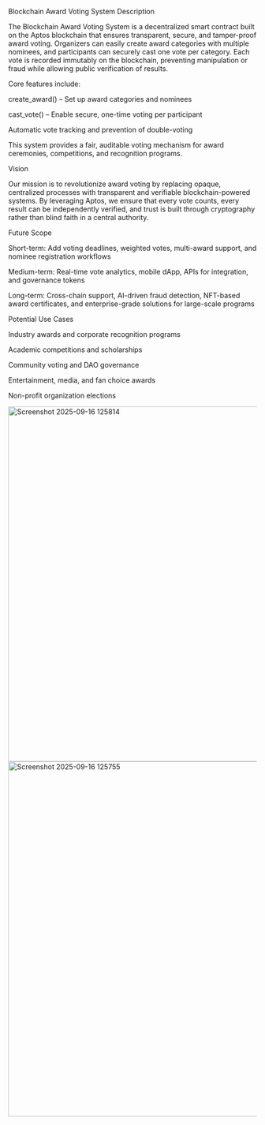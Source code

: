 Blockchain Award Voting System
Description

The Blockchain Award Voting System is a decentralized smart contract built on the Aptos blockchain that ensures transparent, secure, and tamper-proof award voting.
Organizers can easily create award categories with multiple nominees, and participants can securely cast one vote per category. Each vote is recorded immutably on the blockchain, preventing manipulation or fraud while allowing public verification of results.

Core features include:

create_award() – Set up award categories and nominees

cast_vote() – Enable secure, one-time voting per participant

Automatic vote tracking and prevention of double-voting

This system provides a fair, auditable voting mechanism for award ceremonies, competitions, and recognition programs.

Vision

Our mission is to revolutionize award voting by replacing opaque, centralized processes with transparent and verifiable blockchain-powered systems. By leveraging Aptos, we ensure that every vote counts, every result can be independently verified, and trust is built through cryptography rather than blind faith in a central authority.

Future Scope

Short-term: Add voting deadlines, weighted votes, multi-award support, and nominee registration workflows

Medium-term: Real-time vote analytics, mobile dApp, APIs for integration, and governance tokens

Long-term: Cross-chain support, AI-driven fraud detection, NFT-based award certificates, and enterprise-grade solutions for large-scale programs

Potential Use Cases

Industry awards and corporate recognition programs

Academic competitions and scholarships

Community voting and DAO governance

Entertainment, media, and fan choice awards

Non-profit organization elections


<img width="1366" height="720" alt="Screenshot 2025-09-16 125814" src="https://github.com/user-attachments/assets/f82063be-fcbc-464a-a546-6cb4b7fd2c09" />
<img width="1366" height="720" alt="Screenshot 2025-09-16 125755" src="https://github.com/user-attachments/assets/24651022-36d0-4693-aaaf-68d9fab37847" />

